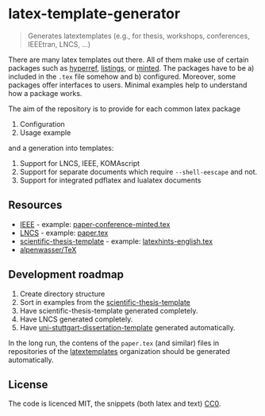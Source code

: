# latex-template-generator

> Generates latextemplates (e.g., for thesis, workshops, conferences, IEEEtran, LNCS, ...)

There are many latex templates out there.
All of them make use of certain packages such as [hyperref], [listings], or [minted].
The packages have to be a) included in the `.tex` file somehow and b) configured.
Moreover, some packages offer interfaces to users.
Minimal examples help to understand how a package works.

The aim of the repository is to provide for each common latex package

1. Configuration
2. Usage example

and a generation into templates:

1. Support for LNCS, IEEE, KOMAscript
2. Support for separate documents which require `--shell-eescape` and not.
3. Support for integrated pdflatex and lualatex documents

## Resources

- [IEEE](https://latextemplates.github.io/IEEE/) - example: [paper-conference-minted.tex](https://github.com/latextemplates/IEEE/blob/master/paper-conference-minted.tex)
- [LNCS](https://latextemplates.github.io/LNCS/) - example: [paper.tex](https://github.com/latextemplates/LNCS/blob/master/paper.tex)
- [scientific-thesis-template](https://latextemplates.github.io/scientific-thesis-template/) - example: [latexhints-english.tex](https://github.com/latextemplates/scientific-thesis-template/blob/master/latexhints-english.tex)
- [alpenwasser/TeX](https://github.com/alpenwasser/TeX)


## Development roadmap

1. Create directory structure
2. Sort in examples from the [scientific-thesis-template](http://latextemplates.github.io/scientific-thesis-template/)
3. Have scientific-thesis-template generated completely.
4. Have LNCS generated completely.
5. Have [uni-stuttgart-dissertation-template](https://github.com/latextemplates/uni-stuttgart-dissertation-template) generated automatically.

In the long run, the contens of the `paper.tex` (and similar) files in repositories of the [latextemplates](https://latextemplates.github.io/) organization should be generated automatically.

## License

The code is licenced MIT, the snippets (both latex and text) [CC0](https://creativecommons.org/share-your-work/public-domain/cc0/).
  
  [hyperref]: https://ctan.org/pkg/hyperref
  [listings]: https://ctan.org/pkg/listings
  [minted]: https://ctan.org/pkg/minted
